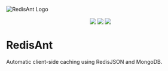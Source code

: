 

![RedisAnt Logo](https://raw.githubusercontent.com/ramantehlan/redis-ant/main/assets/image/redisAnt.png?token=AG5RGAE6SVY3MTACL6YJGQTAVAOF2)

<p align="center">
 <a>
    <img src="https://goreportcard.com/badge/github.com/ramantehlan/pulse" align="center">
 </a>
 <a>
    <img src="https://img.shields.io/badge/godoc-reference-green" align="center">
 </a>
 <a>
    <img src="https://img.shields.io/badge/license-MIT-blue" align="center">
 </a>

</p>

# RedisAnt
Automatic client-side caching using RedisJSON and MongoDB.
